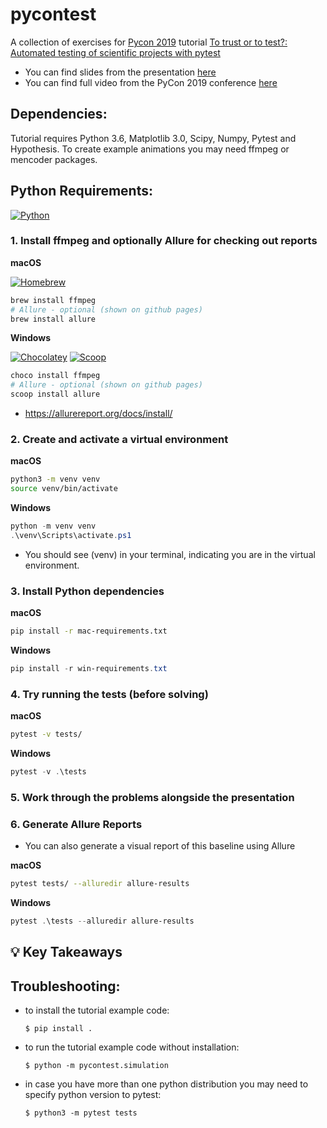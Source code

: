 # pycontest

A collection of exercises for [Pycon 2019](https://us.pycon.org/2019/) 
tutorial [To trust or to test?: Automated testing of scientific projects with pytest](https://us.pycon.org/2019/schedule/presentation/82/)

- You can find slides from the presentation [here](https://djarecka.github.io/pycontest/presentation/#1)
- You can find full video from the PyCon 2019 conference [here](https://pyvideo.org/pycon-us-2019/to-trust-or-to-test-automated-testing-of-scientific-projects-with-pytest.html)

Dependencies:
-------------

Tutorial requires Python 3.6, Matplotlib 3.0, Scipy, Numpy, Pytest and Hypothesis.
To create example animations you may need ffmpeg or mencoder packages. 

## Python Requirements:

[![Python](https://img.shields.io/badge/python-3.6%2B-blue?logo=python&logoColor=white)](https://www.python.org/)

### 1. Install ffmpeg and optionally Allure for checking out reports

**macOS**

[![Homebrew](https://img.shields.io/badge/Homebrew-%20Install-000?logo=homebrew&logoColor=white)](https://brew.sh/)

```bash
brew install ffmpeg
# Allure - optional (shown on github pages)
brew install allure
```

**Windows**

[![Chocolatey](https://img.shields.io/badge/Chocolatey-%20Install-blue?logo=chocolatey&logoColor=white)](https://chocolatey.org/install)
[![Scoop](https://img.shields.io/badge/Scoop-%20Install-blue?logo=windows&logoColor=white)](https://scoop.sh/)

```powershell
choco install ffmpeg
# Allure - optional (shown on github pages)
scoop install allure
```
- https://allurereport.org/docs/install/

### 2. Create and activate a virtual environment

**macOS**

```bash
python3 -m venv venv
source venv/bin/activate
```

**Windows**

```powershell
python -m venv venv
.\venv\Scripts\activate.ps1
```

- You should see (venv) in your terminal, indicating you are in the virtual environment.

### 3. Install Python dependencies

**macOS**

```bash
pip install -r mac-requirements.txt
```

**Windows**

```powershell
pip install -r win-requirements.txt
```

### 4. Try running the tests (before solving)

**macOS**

```bash
pytest -v tests/
```

**Windows**

```powershell
pytest -v .\tests
```

### 5. Work through the problems alongside the presentation

### 6. Generate Allure Reports

- You can also generate a visual report of this baseline using Allure

**macOS**

```bash
pytest tests/ --alluredir allure-results
```

**Windows**

```powershell
pytest .\tests --alluredir allure-results
```

## 💡 Key Takeaways

Troubleshooting:
----------------
- to install the tutorial example code:
  ```
  $ pip install .
  ```

- to run the tutorial example code without installation:
  ```
  $ python -m pycontest.simulation
  ```

- in case you have more than one python distribution you may need to specify python version to pytest:
  ```
  $ python3 -m pytest tests                      
  ```
